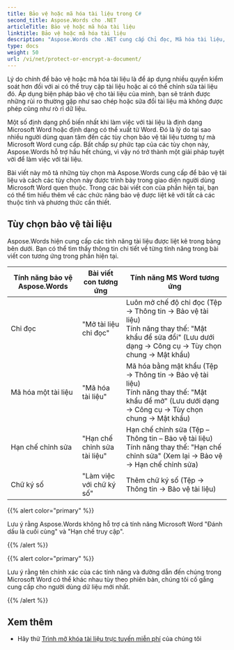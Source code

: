 ```yaml
---
title: Bảo vệ hoặc mã hóa tài liệu trong C#
second_title: Aspose.Words cho .NET
articleTitle: Bảo vệ hoặc mã hóa tài liệu
linktitle: Bảo vệ hoặc mã hóa tài liệu
description: "Aspose.Words cho .NET cung cấp Chỉ đọc, Mã hóa tài liệu, Hạn chế chỉnh sửa và Chữ ký số để bảo vệ tài liệu bằng C#. Aspose.Words hỗ trợ hầu hết các tùy chọn bảo vệ Word."
type: docs
weight: 50
url: /vi/net/protect-or-encrypt-a-document/
---
```


Lý do chính để bảo vệ hoặc mã hóa tài liệu là để áp dụng nhiều quyền kiểm soát hơn đối với ai có thể truy cập tài liệu hoặc ai có thể chỉnh sửa tài liệu đó. Áp dụng biện pháp bảo vệ cho tài liệu của mình, bạn sẽ tránh được những rủi ro thường gặp như sao chép hoặc sửa đổi tài liệu mà không được phép cũng như rò rỉ dữ liệu.

Một số định dạng phổ biến nhất khi làm việc với tài liệu là định dạng Microsoft Word hoặc định dạng có thể xuất từ Word. Đó là lý do tại sao nhiều người dùng quan tâm đến các tùy chọn bảo vệ tài liệu tương tự mà Microsoft Word cung cấp. Bất chấp sự phức tạp của các tùy chọn này, Aspose.Words hỗ trợ hầu hết chúng, vì vậy nó trở thành một giải pháp tuyệt vời để làm việc với tài liệu.

Bài viết này mô tả những tùy chọn mà Aspose.Words cung cấp để bảo vệ tài liệu và cách các tùy chọn này được trình bày trong giao diện người dùng Microsoft Word quen thuộc. Trong các bài viết con của phần hiện tại, bạn có thể tìm hiểu thêm về các chức năng bảo vệ được liệt kê với tất cả các thuộc tính và phương thức cần thiết.

## Tùy chọn bảo vệ tài liệu

Aspose.Words hiện cung cấp các tính năng tài liệu được liệt kê trong bảng bên dưới. Bạn có thể tìm thấy thông tin chi tiết về từng tính năng trong bài viết con tương ứng trong phần hiện tại.

|  Tính năng bảo vệ Aspose.Words |  Bài viết con tương ứng |  Tính năng MS Word tương ứng |
|  -------------------------------  |  ------------------------------  |  ------------------------------------------------------------  |
|  Chỉ đọc |  "Mở tài liệu chỉ đọc" |  Luôn mở chế độ chỉ đọc (Tệp → Thông tin → Bảo vệ tài liệu)<br /> Tính năng thay thế: "Mật khẩu để sửa đổi" (Lưu dưới dạng → Công cụ → Tùy chọn chung → Mật khẩu) |
|  Mã hóa một tài liệu |  "Mã hóa tài liệu" |  Mã hóa bằng mật khẩu (Tệp → Thông tin → Bảo vệ tài liệu)<br /> Tính năng thay thế: "Mật khẩu để mở" (Lưu dưới dạng → Công cụ → Tùy chọn chung → Mật khẩu) |
|  Hạn chế chỉnh sửa |  "Hạn chế chỉnh sửa tài liệu" |  Hạn chế chỉnh sửa (Tệp – Thông tin – Bảo vệ tài liệu)<br /> Tính năng thay thế: "Hạn chế chỉnh sửa" (Xem lại → Bảo vệ → Hạn chế chỉnh sửa) |
|  Chữ ký số |  "Làm việc với chữ ký số" |  Thêm chữ ký số (Tệp → Thông tin → Bảo vệ tài liệu) |

{{% alert color="primary" %}}

Lưu ý rằng Aspose.Words không hỗ trợ cả tính năng Microsoft Word "Đánh dấu là cuối cùng" và "Hạn chế truy cập".

{{% /alert %}}

{{% alert color="primary" %}}

Lưu ý rằng tên chính xác của các tính năng và đường dẫn đến chúng trong Microsoft Word có thể khác nhau tùy theo phiên bản, chúng tôi cố gắng cung cấp cho người dùng dữ liệu mới nhất.

{{% /alert %}}

## Xem thêm

* Hãy thử [Trình mở khóa tài liệu trực tuyến miễn phí](https://products.aspose.app/words/unlock) của chúng tôi

